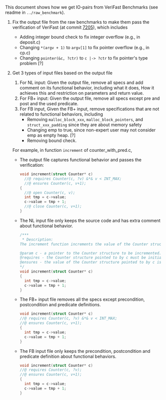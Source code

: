 This document shows how we get IO-pairs from VeriFast Benchmarks (see readme in `../raw_benchmark`).

1. Fix the output file from the raw benchmarks to make them pass the verification of VeriFast (at commit [7205](https://github.com/verifast/verifast/tree/72059641ec6dfeb598ad775a74a3c73ed00c2d57)), which includes
   * Adding integer bound check to fix integer overflow (e.g., in deposit.c)
   * Changing `*(argv + 1)` to `argv[1]` to fix pointer overflow (e.g., in cp.c)
   * Changing `pointer(&c, ?ctr)` to `c |-> ?ctr` to fix pointer's type problem [?]

2. Get 3 types of input files based on the output file
   1. For NL input: Given the output file, remove all specs and add comment on its functional behavior, including what it does, How it achieves this and restriction on parameters and return value.
   2. For FB+ input: Given the output file, remove all specs except pre and post and the used predicate.
   3. For FB input, Given the FB+ input, remove specifications that are not related to functional behaviors, including
      * Removing `malloc_block_xxx`, `malloc_block_pointers`, and `struct_xxx_padding` since they are about memory safety
      * Changing emp to true, since non-expert user may not consider emp as empty heap. [?]
      * Removing bound check.
   
   For example, in function `increment` of counter_with_pred.c, 
   
   * The output file captures functional behavior and passes the verification:
   
     ```C
     void increment(struct Counter* c)
       //@ requires Counter(c, ?v) &*& v < INT_MAX;
       //@ ensures Counter(c, v+1);
     {
       //@ open Counter(c, v);
       int tmp = c->value;
       c->value = tmp + 1;
       //@ close Counter(c, v+1);
     }
     ```
   
   * The NL input file only keeps the source code and has extra comment about functional behavior.
   
     ```c
     /***
      * Description:
     The increment function increments the value of the Counter structure by one.
     
     @param c - a pointer to the Counter structure to be incremented.
     @requires - the Counter structure pointed to by c must be initialized.
     @ensures - the value of the Counter structure pointed to by c is incremented by one.
     */
     void increment(struct Counter* c)
     {
       int tmp = c->value;
       c->value = tmp + 1;
     }
     ```
   
   * The FB+ input file removes all the specs except precondition, postcondition and predicate definitions.
   
     ```c
     void increment(struct Counter* c)
     //@ requires Counter(c, ?v) &*& v < INT_MAX;
     //@ ensures Counter(c, v+1);
     {
       int tmp = c->value;
       c->value = tmp + 1;
     }
     ```
   
   * The FB input file only keeps the precondition, postcondition and predicate definition about functional behaviors.
   
     ```c
     void increment(struct Counter* c)
     //@ requires Counter(c, ?v);
     //@ ensures Counter(c, v+1);
     {
       int tmp = c->value;
       c->value = tmp + 1;
     }
     ```
   
     